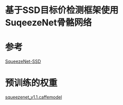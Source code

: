 # 基于SSD目标价检测框架使用 SuqeezeNet骨骼网络
# 参考
[SqueezeNet-SSD](https://github.com/chuanqi305/SqueezeNet-SSD)

# 预训练的权重 
[squeezenet_v1.1.caffemodel](https://github.com/DeepScale/SqueezeNet/blob/master/SqueezeNet_v1.1/squeezenet_v1.1.caffemodel)
